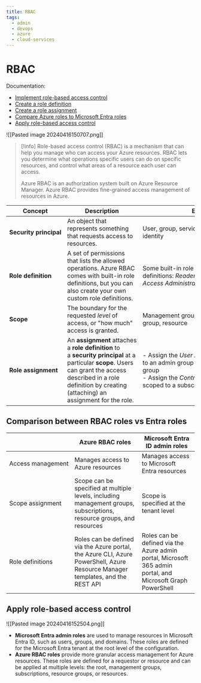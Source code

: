 ```yaml
---
title: RBAC
tags:
  - admin
  - devops
  - azure
  - cloud-services
---
```

# RBAC

Documentation:

- [Implement role-based access control](https://learn.microsoft.com/vi-vn/training/modules/configure-role-based-access-control/2-implement)
- [Create a role definition](https://learn.microsoft.com/vi-vn/training/modules/configure-role-based-access-control/3-create-role-definition)
- [Create a role assignment](https://learn.microsoft.com/vi-vn/training/modules/configure-role-based-access-control/4-create-role-assignment)
- [Compare Azure roles to Microsoft Entra roles](https://learn.microsoft.com/vi-vn/training/modules/configure-role-based-access-control/5-compare-azure-roles-to-azure-ad-roles)
- [Apply role-based access control](https://learn.microsoft.com/vi-vn/training/modules/configure-role-based-access-control/6-apply-authentication)

![[Pasted image 20240416150707.png]]

>[!info]
>Role-based access control (RBAC) is a mechanism that can help you manage who can access your Azure resources. RBAC lets you determine what operations specific users can do on specific resources, and control what areas of a resource each user can access.
>
>Azure RBAC is an authorization system built on Azure Resource Manager. Azure RBAC provides fine-grained access management of resources in Azure.

| Concept                | Description                                                                                                                                                                                                           | Examples                                                                                                                                                             |
| ---------------------- | --------------------------------------------------------------------------------------------------------------------------------------------------------------------------------------------------------------------- | -------------------------------------------------------------------------------------------------------------------------------------------------------------------- |
| **Security principal** | An object that represents something that requests access to resources.                                                                                                                                                | User, group, service principal, managed identity                                                                                                                     |
| **Role definition**    | A set of permissions that lists the allowed operations. Azure RBAC comes with built-in role definitions, but you can also create your own custom role definitions.                                                    | Some built-in role definitions: _Reader_, _Contributor_, _Owner_, _User Access Administrator_                                                                        |
| **Scope**              | The boundary for the requested _level_ of access, or "how much" access is granted.                                                                                                                                    | Management group, subscription, resource group, resource                                                                                                             |
| **Role assignment**    | An **assignment** attaches a **role definition** to a **security principal** at a particular **scope**. Users can grant the access described in a role definition by creating (attaching) an assignment for the role. | - Assign the _User Access Administrator_ role to an admin group scoped to a management group  <br>- Assign the _Contributor_ role to a user scoped to a subscription |

## Comparison between RBAC roles vs Entra roles  

|                   | Azure RBAC roles                                                                                                               | Microsoft Entra ID admin roles                                                                              |
| ----------------- | ------------------------------------------------------------------------------------------------------------------------------ | ----------------------------------------------------------------------------------------------------------- |
| Access management | Manages access to Azure resources                                                                                              | Manages access to Microsoft Entra resources                                                                 |
| Scope assignment  | Scope can be specified at multiple levels, including management groups, subscriptions, resource groups, and resources          | Scope is specified at the tenant level                                                                      |
| Role definitions  | Roles can be defined via the Azure portal, the Azure CLI, Azure PowerShell, Azure Resource Manager templates, and the REST API | Roles can be defined via the Azure admin portal, Microsoft 365 admin portal, and Microsoft Graph PowerShell |

## Apply role-based access control

![[Pasted image 20240416152504.png]]

- **Microsoft Entra admin roles** are used to manage resources in Microsoft Entra ID, such as users, groups, and domains. These roles are defined for the Microsoft Entra tenant at the root level of the configuration.
- **Azure RBAC roles** provide more granular access management for Azure resources. These roles are defined for a requestor or resource and can be applied at multiple levels: the root, management groups, subscriptions, resource groups, or resources.